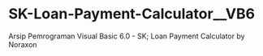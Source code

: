 # SK-Loan-Payment-Calculator__VB6
Arsip Pemrograman Visual Basic 6.0 - SK; Loan Payment Calculator by Noraxon
